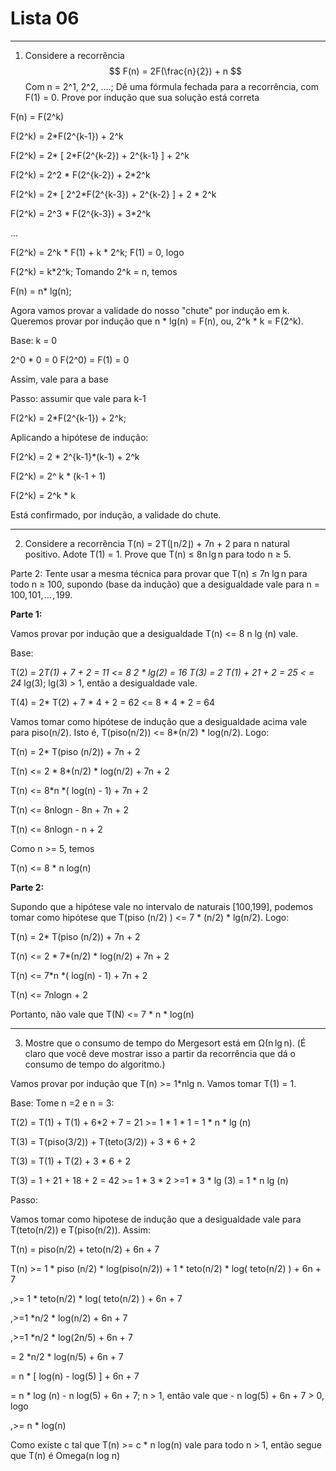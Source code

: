 # Lista 06

***

1) Considere a recorrência 
$$
F(n) = 2F(\frac{n}{2}) + n
$$
Com n = 2^1, 2^2, ....; Dê uma fórmula fechada para a recorrência, com F(1) = 0. Prove por indução que sua solução está correta

F(n) = F(2^k)

F(2^k) = 2*F(2^{k-1}) + 2^k

F(2^k) = 2* [	2*F(2^{k-2}) + 2^{k-1}	]   + 2^k

F(2^k) = 2^2 * F(2^{k-2})  + 2*2^k

F(2^k) = 2* [	2^2*F(2^{k-3}) + 2^{k-2}	]   + 2 * 2^k

F(2^k) = 2^3 * F(2^{k-3})  + 3*2^k

...

F(2^k) = 2^k * F(1) + k * 2^k; F(1) = 0, logo

F(2^k) = k*2^k; Tomando 2^k = n, temos

F(n) = n* lg(n);



Agora vamos provar a validade do nosso "chute" por indução em k. Queremos provar por indução que n * lg(n) = F(n), ou, 2^k * k  = F(2^k).

Base: k = 0

2^0 * 0 = 0
F(2^0) = F(1) = 0

Assim, vale para a base

Passo: assumir que vale para k-1

F(2^k) = 2*F(2^{k-1}) + 2^k; 

Aplicando a hipótese de indução:

F(2^k) = 2 * 2^{k-1}*(k-1) + 2^k

F(2^k) = 2^ k * (k-1 + 1)

F(2^k) = 2^k * k



Está confirmado, por indução, a validade do chute.



***

2) Considere a recorrência  T(n) = 2 T(⌊n/2⌋) + 7n + 2 para n natural positivo. Adote T(1) = 1. Prove que T(n) ≤  8n lg n para todo n ≥ 5.

 Parte 2: Tente usar a mesma técnica para provar que T(n) ≤  7n lg n para todo n ≥ 100, supondo (base da indução) que a desigualdade vale para n = 100, 101, … , 199. 

**Parte 1:**

Vamos provar por indução que a desigualdade T(n) <= 8 n lg (n) vale.

Base:

T(2) = 2*T(1) + 7 + 2 = 11 <= 8 *2 * lg(2) = 16
T(3) = 2* T(1) + 21 + 2 = 25 < = 24* lg(3); lg(3) > 1, então a desigualdade vale.

T(4) = 2* T(2) + 7 * 4 + 2 = 62 <= 8 * 4 * 2 = 64


Vamos tomar como hipótese de indução que a desigualdade acima vale para piso(n/2). Isto é, T(piso(n/2)) <= 8*(n/2) * log(n/2). Logo:

T(n) = 2* T(piso (n/2)) + 7n + 2

T(n) <= 2 *  8*(n/2) * log(n/2) + 7n + 2

T(n) <=  8*n *( log(n) - 1) + 7n + 2

T(n) <= 8nlogn - 8n + 7n + 2

T(n) <= 8nlogn - n + 2

Como n >= 5, temos

T(n) <= 8 * n log(n)



**Parte 2:**

Supondo que a hipótese vale no intervalo de naturais [100,199], podemos tomar como hipótese que T(piso (n/2) ) <= 7 * (n/2) * lg(n/2). Logo:

T(n) = 2* T(piso (n/2)) + 7n + 2

T(n) <= 2 *  7*(n/2) * log(n/2) + 7n + 2

T(n) <=  7*n *( log(n) - 1) + 7n + 2

T(n) <= 7nlogn +  2



Portanto, não vale que T(N) <= 7 * n * log(n)

***



3) Mostre que o consumo de tempo do Mergesort está em Ω(n lg n). (É claro que você deve mostrar isso a partir da recorrência que dá  o consumo de tempo do algoritmo.)



Vamos provar por indução que T(n) >= 1*nlg n. Vamos tomar T(1) = 1.

Base: Tome n =2 e n = 3:

T(2) = T(1) + T(1) + 6*2 + 7 = 21 >= 1 * 1 * 1 = 1 * n * lg (n)

T(3) = T(piso(3/2)) + T(teto(3/2)) + 3 * 6 + 2

T(3) = T(1) + T(2) + 3 * 6 + 2

T(3) = 1 + 21 + 18 + 2 = 42 >= 1 * 3 * 2 >=1 * 3 *  lg (3) = 1 * n lg (n)

Passo:

Vamos tomar como hipotese de indução que a desigualdade vale para T(teto(n/2)) e T(piso(n/2)). Assim:

T(n) = piso(n/2) + teto(n/2) + 6n + 7

T(n) >= 1 * piso (n/2) * log(piso(n/2)) + 1 * teto(n/2) * log( teto(n/2) ) + 6n + 7 

,>= 1 * teto(n/2) * log( teto(n/2) ) + 6n + 7 

,>=1 *n/2 * log(n/2) + 6n + 7 

,>=1 *n/2 * log(2n/5) + 6n + 7

= 2 *n/2 * log(n/5) + 6n + 7

= n * [ log(n) - log(5) ] + 6n + 7 

= n * log (n) - n log(5) + 6n + 7; n > 1, então vale que - n log(5) + 6n + 7 > 0, logo

,>= n * log(n)

Como existe c tal que T(n) >= c * n log(n) vale para todo n > 1, então segue que T(n) é Omega(n log n)


